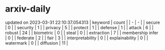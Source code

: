 # arxiv-daily
updated on 2023-03-31 22:10:37.054313
| keyword | count |
| - | - |
| secure | 0 |
| security | 1 |
| privacy | 5 |
| protect | 1 |
| defense | 1 |
| attack | 6 |
| robust | 24 |
| biometric | 0 |
| steal | 0 |
| extraction | 7 |
| membership infer | 0 |
| federate | 2 |
| fair | 3 |
| interpretability | 0 |
| explainability | 0 |
| watermark | 0 |
| diffusion | 11 |
